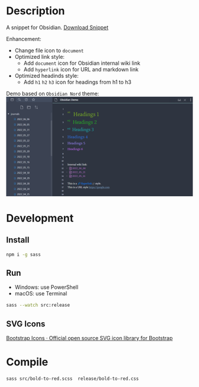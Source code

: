 
# Description

A snippet for Obsidian. [Download Snippet](release/bold-to-red.css)

Enhancement:

- Change file icon to `document`
- Optimized link style:
    - Add `document` icon for Obsidian internal wiki link
    - Add `hyperlink` icon for URL and markdown link
- Optimized headinds style:
    - Add `h1` `h2` `h3` icon for headings from h1 to h3

Demo based on `Obsidian Nord` theme:
![](demo.png)

# Development
## Install
```bash
npm i -g sass
```
## Run
- Windows: use PowerShell
- macOS: use Terminal

```bash
sass --watch src:release
```

## SVG Icons
[Bootstrap Icons · Official open source SVG icon library for Bootstrap](https://icons.getbootstrap.com/)

# Compile
```bash
sass src/bold-to-red.scss  release/bold-to-red.css
```